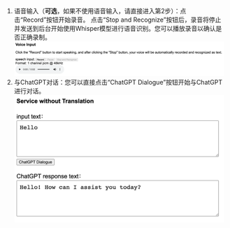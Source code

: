 1. 语音输入（**可选**，如果不使用语音输入，请直接进入第2步）：点击“Record”按钮开始录音。
点击“Stop and Recognize”按钮后，录音将停止并发送到后台开始使用Whisper模型进行语音识别。您可以播放录音以确认是否正确录制。
![case1](../image/case1_2.png "case1")
2. 与ChatGPT对话：您可以直接点击“ChatGPT Dialogue”按钮开始与ChatGPT进行对话。
![case1](../image/case1_4.png "case1") 